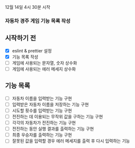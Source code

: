 12월 14일 4시 30분 시작

### 자동차 경주 게임 기능 목록 작성

## 시작하기 전

- [x] eslint & prettier 설정
- [x] 기능 목록 작성
- [ ] 게임에 사용되는 문자열, 숫자 상수화
- [ ] 게임에 사용되는 에러 메세지 상수화

## 기능 목록

- [ ] 자동차 이름을 입력받는 기능 구현
- [ ] 입력받은 자동차 이름을 저장하는 기능 구현
- [ ] 시도할 횟수를 입력받는 기능 구현
- [ ] 전진하는 데 이용되는 무작위 값을 구하는 기능 구현
- [ ] 각각의 자동차가 전진하는 기능 구현
- [ ] 전진하는 동안 실행 결과를 출력하는 기능 구현
- [ ] 최종 우승자를 출력하는 기능 구현
- [ ] 잘못된 값을 입력할 경우 에러 메세지를 출력 후 다시 입력하는 기능
